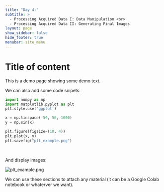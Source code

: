 ```yaml
---
title: "Day 4:"
subtitle: >
  - Processing Acquired Data I: Data Manipulation <br>
  - Processing Acquired Data II: Generating Final Images
layout: page
show_sidebar: false
hide_footer: true
menubar: site_menu
---
```


# Title of content

This is a demo page showing some demo text.

We can also add some code snipets:
```python
import numpy as np
import matplotlib.pyplot as plt
plt.style.use('ggplot')

x = np.linspace(-50, 50, 1000)
y = np.sin(x)

plt.figure(figsize=(10, 4))
plt.plot(x, y)
plt.savefig("plt_example.png")
```
<br>

And display images:

![plt_example.png](../assets/images/plt_example.png)

We can use these sections to attach any material (it can be a Google Colab notebook or whaterver we want).